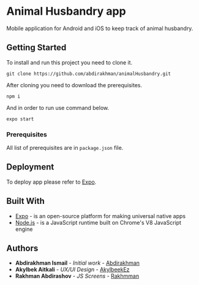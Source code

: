 # Animal Husbandry app

Mobile application for Android and iOS to keep track of animal husbandry.

## Getting Started

To install and run this project you need to clone it.
```
git clone https://github.com/abdirakhman/animalHusbandry.git
```
After cloning you need to download the prerequisites.
```
npm i
``` 
And in order to run use command below. 
```
expo start
```

### Prerequisites

All list of prerequisites are in `package.json` file.


## Deployment

To deploy app please refer to [Expo](https://docs.expo.io/distribution/building-standalone-apps/).

## Built With

* [Expo](expo.io/) - is an open-source platform for making universal native apps
* [Node.js](https://nodejs.org/) - is a JavaScript runtime built on Chrome's V8 JavaScript engine

## Authors

* **Abdirakhman Ismail** - *Initial work* - [Abdirakhman](https://github.com/abdirakhman)
* **Akylbek Aitkali** - *UX/UI Design* - [AkylbeekEz](https://github.com/AkylbeekEz)
* **Rakhman Abdirashov** - *JS Screens* - [Rakhmman](https://github.com/Rakhmman)

